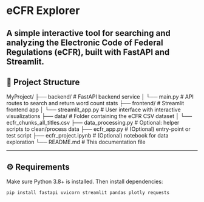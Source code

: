 # eCFR Explorer

A simple interactive tool for searching and analyzing the Electronic Code of Federal Regulations (eCFR), built with FastAPI and Streamlit.
---

## 📁 Project Structure

MyProject/
├── backend/ # FastAPI backend service
│ └── main.py # API routes to search and return word count stats
├── frontend/ # Streamlit frontend app
│ └── streamlit_app.py # User interface with interactive visualizations
├── data/ # Folder containing the eCFR CSV dataset
│ └── ecfr_chunks_all_titles.csv
├── data_processing.py # Optional: helper scripts to clean/process data
├── ecfr_app.py # (Optional) entry-point or test script
├── ecfr_project.ipynb # (Optional) notebook for data exploration
└── README.md # This documentation file


---

## ⚙️ Requirements

Make sure Python 3.8+ is installed. Then install dependencies:

```bash
pip install fastapi uvicorn streamlit pandas plotly requests

